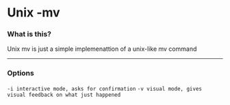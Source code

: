 # Unix -mv

### What is this?
Unix mv is just a simple implemenattion of a unix-like mv command

---

### Options
`-i interactive mode, asks for confirmation`
`-v visual mode, gives visual feedback on what just happened`

